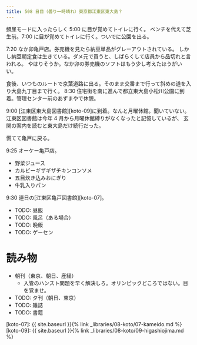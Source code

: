 ```yaml
---
title: 508 日目（曇り一時晴れ）東京都江東区東大島？
---
```


頻尿モードに入ったらしく 5:00 に目が覚めてトイレに行く。
ベンチを代えて芝生前。7:00 に目が覚めてトイレに行く。ついでに公園を出る。

7:20 なか卯亀戸店。券売機を見たら納豆単品がグレーアウトされている。
しかし納豆朝定食は生きている。ダメ元で買うと、しばらくして店員から品切れと言われる。
やはりそうか。なか卯の券売機のソフトはもう少し考えたほうがいい。

食後、いつものルートで京葉道路に出る。そのまま交番まで行って斜めの道を入り大島九丁目まで行く。
8:30 住宅街を南に進んで都立東大島小松川公園に到着。管理センター前のあずまやで休憩。

9:00 [江東区東大島図書館][koto-09]に到着。なんと月曜休館。聞いていない。
江東区図書館は今年 4 月から月曜休館縛りがなくなったと記憶しているが、
玄関の案内を読むと東大島だけ続行だった。

慌てて亀戸に戻る。

9:25 オーケー亀戸店。
* 野菜ジュース
* カルビーギザギザチキンコンソメ
* 五目炊き込みおにぎり
* 牛乳入りパン

9:30 連日の[江東区亀戸図書館][koto-07]。

* TODO: 昼飯
* TODO: 風呂（ある場合）
* TODO: 晩飯
* TODO: ゲーセン

# 読み物

* 朝刊（東京、朝日、産経）
  * 入管のハンスト問題を早く解決しろ。オリンピックどころではない。目を覚ませ。
* TODO: 夕刊（朝日、東京）
* TODO: 雑誌
* TODO: 書籍

[koto-07]: {{ site.baseurl }}{% link _libraries/08-koto/07-kameido.md %}
[koto-09]: {{ site.baseurl }}{% link _libraries/08-koto/09-higashiojima.md %}
